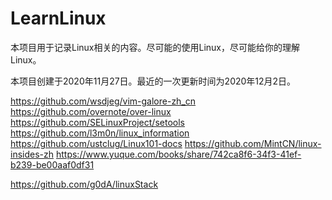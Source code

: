 # LearnLinux

本项目用于记录Linux相关的内容。尽可能的使用Linux，尽可能给你的理解Linux。

本项目创建于2020年11月27日。最近的一次更新时间为2020年12月2日。

https://github.com/wsdjeg/vim-galore-zh_cn
https://github.com/overnote/over-linux
https://github.com/SELinuxProject/setools
https://github.com/l3m0n/linux_information
https://github.com/ustclug/Linux101-docs
https://github.com/MintCN/linux-insides-zh
https://www.yuque.com/books/share/742ca8f6-34f3-41ef-b239-be00aaf0df31

https://github.com/g0dA/linuxStack
